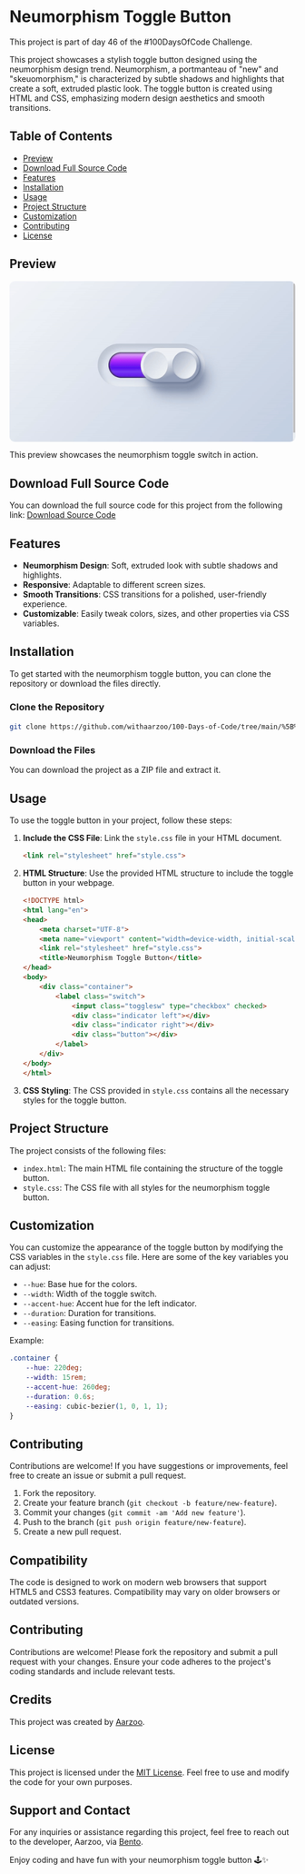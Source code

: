 # Neumorphism Toggle Button

This project is part of day 46 of the #100DaysOfCode Challenge.

This project showcases a stylish toggle button designed using the neumorphism design trend. Neumorphism, a portmanteau of "new" and "skeuomorphism," is characterized by subtle shadows and highlights that create a soft, extruded plastic look. The toggle button is created using HTML and CSS, emphasizing modern design aesthetics and smooth transitions.

## Table of Contents

- [Preview](#preview)
- [Download Full Source Code](#download-full-source-code)
- [Features](#features)
- [Installation](#installation)
- [Usage](#usage)
- [Project Structure](#project-structure)
- [Customization](#customization)
- [Contributing](#contributing)
- [License](#license)

## Preview

<div style="display: flex; align-items: center; justify-content: center; width: 100%; border-radius: 0.6rem;">
    <img src="preview.gif" alt="preview GIF" width="100%" height="100%" style="overflow: none; border-radius: inherit;"/>
</div>

This preview showcases the neumorphism toggle switch in action.

## Download Full Source Code

You can download the full source code for this project from the following link: [Download Source Code](https://t.me/CodeWithAarzoo)

## Features

- **Neumorphism Design**: Soft, extruded look with subtle shadows and highlights.
- **Responsive**: Adaptable to different screen sizes.
- **Smooth Transitions**: CSS transitions for a polished, user-friendly experience.
- **Customizable**: Easily tweak colors, sizes, and other properties via CSS variables.

## Installation

To get started with the neumorphism toggle button, you can clone the repository or download the files directly.

### Clone the Repository

```bash
git clone https://github.com/withaarzoo/100-Days-of-Code/tree/main/%5B%20Day%2046%20%5D%20-%20Neumorphism%20Toggle%20Button.git
```

### Download the Files

You can download the project as a ZIP file and extract it.

## Usage

To use the toggle button in your project, follow these steps:

1. **Include the CSS File**: Link the `style.css` file in your HTML document.

    ```html
    <link rel="stylesheet" href="style.css">
    ```

2. **HTML Structure**: Use the provided HTML structure to include the toggle button in your webpage.

    ```html
    <!DOCTYPE html>
    <html lang="en">
    <head>
        <meta charset="UTF-8">
        <meta name="viewport" content="width=device-width, initial-scale=1.0">
        <link rel="stylesheet" href="style.css">
        <title>Neumorphism Toggle Button</title>
    </head>
    <body>
        <div class="container">
            <label class="switch">
                <input class="togglesw" type="checkbox" checked>
                <div class="indicator left"></div>
                <div class="indicator right"></div>
                <div class="button"></div>
            </label>
        </div>
    </body>
    </html>
    ```

3. **CSS Styling**: The CSS provided in `style.css` contains all the necessary styles for the toggle button.

## Project Structure

The project consists of the following files:

- `index.html`: The main HTML file containing the structure of the toggle button.
- `style.css`: The CSS file with all styles for the neumorphism toggle button.

## Customization

You can customize the appearance of the toggle button by modifying the CSS variables in the `style.css` file. Here are some of the key variables you can adjust:

- `--hue`: Base hue for the colors.
- `--width`: Width of the toggle switch.
- `--accent-hue`: Accent hue for the left indicator.
- `--duration`: Duration for transitions.
- `--easing`: Easing function for transitions.

Example:

```css
.container {
    --hue: 220deg;
    --width: 15rem;
    --accent-hue: 260deg;
    --duration: 0.6s;
    --easing: cubic-bezier(1, 0, 1, 1);
}
```

## Contributing

Contributions are welcome! If you have suggestions or improvements, feel free to create an issue or submit a pull request.

1. Fork the repository.
2. Create your feature branch (`git checkout -b feature/new-feature`).
3. Commit your changes (`git commit -am 'Add new feature'`).
4. Push to the branch (`git push origin feature/new-feature`).
5. Create a new pull request.

## Compatibility

The code is designed to work on modern web browsers that support HTML5 and CSS3 features. Compatibility may vary on older browsers or outdated versions.

## Contributing

Contributions are welcome! Please fork the repository and submit a pull request with your changes. Ensure your code adheres to the project's coding standards and include relevant tests.

## Credits

This project was created by [Aarzoo](https://x.com/withaarzoo).

## License

This project is licensed under the [MIT License](LICENSE). Feel free to use and modify the code for your own purposes.

## Support and Contact

For any inquiries or assistance regarding this project, feel free to reach out to the developer, Aarzoo, via [Bento](https://bento.me/withaarzoo).

Enjoy coding and have fun with your neumorphism toggle button 🕹️✨

